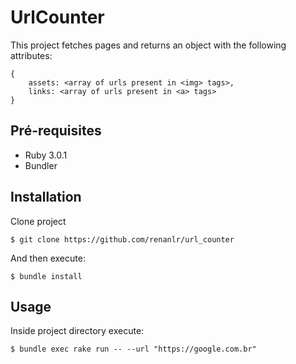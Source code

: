 # UrlCounter

This project fetches pages and returns an object with the following attributes:
```
{
    assets: <array of urls present in <img> tags>,
    links: <array of urls present in <a> tags>
}
```

## Pré-requisites
- Ruby 3.0.1
- Bundler

## Installation

Clone project 

    $ git clone https://github.com/renanlr/url_counter

And then execute:

    $ bundle install

## Usage

Inside project directory execute:

    $ bundle exec rake run -- --url "https://google.com.br" 
